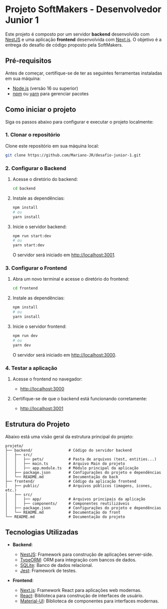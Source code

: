 # Projeto SoftMakers - Desenvolvedor Junior 1

Este projeto é composto por um servidor **backend** desenvolvido com [NestJS](https://nestjs.com/) e uma aplicação **frontend** desenvolvida com [Next.js](https://nextjs.org/). O objetivo é a entrega do desafio de código proposto pela SoftMakers.

## Pré-requisitos

Antes de começar, certifique-se de ter as seguintes ferramentas instaladas em sua máquina:

- [Node.js](https://nodejs.org) (versão 16 ou superior)
- [npm](https://www.npmjs.com/) ou [yarn](https://yarnpkg.com/) para gerenciar pacotes

## Como iniciar o projeto

Siga os passos abaixo para configurar e executar o projeto localmente:

### 1. Clonar o repositório

Clone este repositório em sua máquina local:

```bash
git clone https://github.com/Mariano-JR/desafio-junior-1.git
```

### 2. Configurar o Backend

1. Acesse o diretório do backend:
   ```bash
   cd backend
   ```

2. Instale as dependências:
   ```bash
   npm install
   # ou
   yarn install
   ```

3. Inicie o servidor backend:
   ```bash
   npm run start:dev
   # ou
   yarn start:dev
   ```

   O servidor será iniciado em [http://localhost:3001](http://localhost:3001).

### 3. Configurar o Frontend

1. Abra um novo terminal e acesse o diretório do frontend:
   ```bash
   cd frontend
   ```

2. Instale as dependências:
   ```bash
   npm install
   # ou
   yarn install
   ```

3. Inicie o servidor frontend:
   ```bash
   npm run dev
   # ou
   yarn dev
   ```

   O servidor será iniciado em [http://localhost:3000](http://localhost:3000).

### 4. Testar a aplicação

1. Acesse o frontend no navegador:
   - [http://localhost:3000](http://localhost:3000)

2. Certifique-se de que o backend está funcionando corretamente:
   - [http://localhost:3001](http://localhost:3001/pets)

## Estrutura do Projeto

Abaixo está uma visão geral da estrutura principal do projeto:

```
projeto/
├── backend/                # Código do servidor backend
│   ├── src/
│   │   ├── pets/           # Pasta de arquivos (test, entities...)
│   │   ├── main.ts         # Arquivo Main do projeto
│   │   ├── app.module.ts   # Módulo principal da aplicação
│   ├── package.json        # Configurações do projeto e dependências
│   └── README.md           # Documentação do back
├── frontend/               # Código da aplicação frontend
│   ├── public/             # Arquivos públicos (imagens, ícones, etc.)
│   ├── src/
│   │   ├── app/            # Arquivos principais da aplicação
│   │   ├── components/     # Componentes reutilizáveis
│   ├── package.json        # Configurações do projeto e dependências
│   └── README.md           # Documentação do front
└── README.md               # Documentação do projeto
```

## Tecnologias Utilizadas

- **Backend**:
  - [NestJS](https://nestjs.com/): Framework para construção de aplicações server-side.
  - [TypeORM](https://typeorm.io/): ORM para integração com bancos de dados.
  - [SQLite](https://www.sqlite.org/): Banco de dados relacional.
  - [Jest](https://jestjs.io/): Framework de testes.

- **Frontend**:
  - [Next.js](https://nextjs.org/): Framework React para aplicações web modernas.
  - [React](https://reactjs.org/): Biblioteca para construção de interfaces de usuário.
  - [Material-UI](https://mui.com/): Biblioteca de componentes para interfaces modernas.
